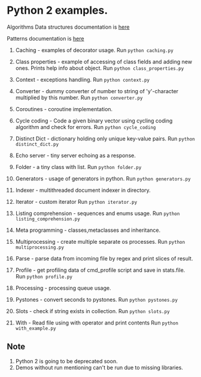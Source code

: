 # Python 2 examples.

Algorithms Data structures documentation is [here](data_structs/README.md)

Patterns documentation is [here](patterns/README.md)

1. Caching - examples of decorator usage.
Run ```python caching.py```

2. Class properties - example of accessing of class fields and adding new ones. Prints help info about object.
Run ```python class_properties.py```

3. Context - exceptions handling.
Run ```python context.py```

4. Converter - dummy converter of number to string of 'y'-character multiplied by this number.
Run ```python converter.py```

5. Coroutines - coroutine implementation.

6. Cycle coding - Code a given binary vector using cycling coding algorithm and check for errors.
Run ```python cycle_coding```

7. Distinct Dict - dictionary holding only unique key-value pairs.
Run ```python distinct_dict.py```

8. Echo server - tiny server echoing as a response.

9. Folder - a tiny class with list.
Run ```python folder.py```

10. Generators - usage of generators in python.
Run ```python generators.py```

11. Indexer - multithreaded document indexer in directory.

12. Iterator - custom iterator
Run ```python iterator.py```

13. Listing comprehension - sequences and enums usage.
Run ```python listing_comprehension.py```

14. Meta programming - classes,metaclasses and inheritance.

15. Multiprocessing - create multiple separate os processes.
Run ```python multiprocessing.py```

16. Parse - parse data from incoming file by regex and print slices of result.

17. Profile - get profiling data of cmd_profile script and save in stats.file.
Run ```python profile.py```

18. Processing  - processing queue usage.

19. Pystones - convert seconds to pystones.
Run ```python pystones.py```

20. Slots - check if string exists in collection.
Run ```python slots.py```

21. With - Read file using with operator and print contents
Run ```python with_example.py```

## Note

1. Python 2 is going to be deprecated soon.
2. Demos without run mentioning can't be run due to missing libraries.
